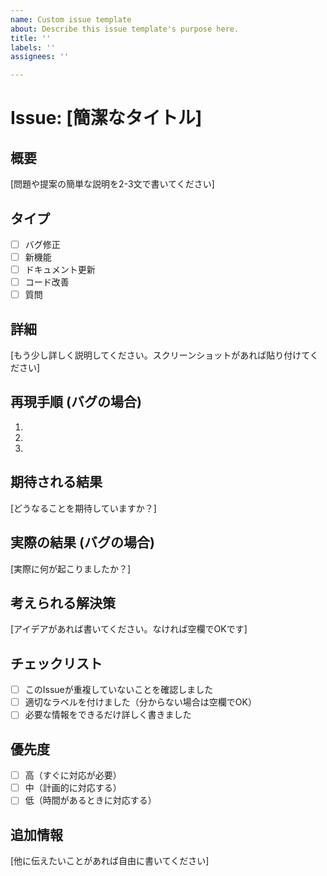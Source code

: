 ```yaml
---
name: Custom issue template
about: Describe this issue template's purpose here.
title: ''
labels: ''
assignees: ''

---
```


# Issue: [簡潔なタイトル]

## 概要
[問題や提案の簡単な説明を2-3文で書いてください]

## タイプ
- [ ] バグ修正
- [ ] 新機能
- [ ] ドキュメント更新
- [ ] コード改善
- [ ] 質問

## 詳細
[もう少し詳しく説明してください。スクリーンショットがあれば貼り付けてください]

## 再現手順 (バグの場合)
1. 
2. 
3. 

## 期待される結果
[どうなることを期待していますか？]

## 実際の結果 (バグの場合)
[実際に何が起こりましたか？]

## 考えられる解決策
[アイデアがあれば書いてください。なければ空欄でOKです]

## チェックリスト
- [ ] このIssueが重複していないことを確認しました
- [ ] 適切なラベルを付けました（分からない場合は空欄でOK）
- [ ] 必要な情報をできるだけ詳しく書きました

## 優先度
- [ ] 高（すぐに対応が必要）
- [ ] 中（計画的に対応する）
- [ ] 低（時間があるときに対応する）

## 追加情報
[他に伝えたいことがあれば自由に書いてください]
